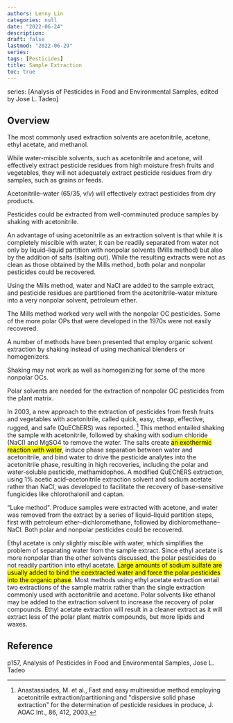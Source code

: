 ```yaml
---
authors: Lenny Lin
categories: null
date: "2022-06-24"
description:  
draft: false
lastmod: "2022-06-29"
series: 
tags: [Pesticides]
title: Sample Extraction
toc: true
---
```


series: [Analysis of Pesticides in Food and Environmental Samples, edited by Jose L. Tadeo]

<!--more-->

## Overview

The most commonly used extraction solvents are acetonitrile, acetone, ethyl acetate, and methanol.  

While water-miscible solvents, such as acetonitrile and acetone, will effectively extract pesticide residues from high moisture fresh fruits and vegetables, they will not adequately extract pesticide residues from dry samples, such as grains or feeds.  

Acetonitrile–water (65/35, v/v) will effectively extract pesticides from dry products.  

Pesticides could be extracted from well-comminuted produce samples by shaking with acetonitrile.  

An advantage of using acetonitrile as an extraction solvent is that while it is completely miscible with water, it can be readily separated from water not only by liquid–liquid partition with nonpolar solvents (Mills method) but also by the addition of salts (salting out).  While the resulting extracts were not as clean as those obtained by the Mills method, both polar and nonpolar pesticides could be recovered.

Using the Mills method, water and NaCl are added to the sample extract, and pesticide residues are partitioned from the acetonitrile–water mixture into a very nonpolar solvent,
petroleum ether.  

The Mills method worked very well with the nonpolar OC pesticides.  Some of the more polar OPs that were developed in the 1970s were not easily recovered.

A number of methods have been presented that employ organic solvent extraction by shaking instead of using mechanical blenders or homogenizers.  

Shaking may not work as well as homogenizing for some of the more nonpolar OCs.  

Polar solvents are needed for the extraction of nonpolar OC pesticides from the plant matrix.  

In 2003, a new approach to the extraction of pesticides from fresh fruits and vegetables with acetonitrile, called quick, easy, cheap, effective, rugged, and safe (QuEChERS) was reported. [^1]  This method entailed shaking the sample with acetonitrile, followed by shaking with sodium chloride (NaCl) and MgSO4 to remove the water. The salts create <mark class = "lemon">an exothermic reaction with water</mark>, induce phase separation between water and acetonitrile, and bind water to drive the pesticide analytes into the acetonitrile phase, resulting in high recoveries, including the polar and water-soluble pesticide, methamidophos. A modified QuEChERS extraction, using 1% acetic acid–acetonitrile extraction solvent and sodium acetate rather than NaCl, was developed to facilitate the recovery of base-sensitive fungicides like chlorothalonil and captan.  

“Luke method". Produce samples were extracted with acetone, and water was removed from the extract by a series of liquid–liquid partition steps, first with petroleum ether–dichloromethane, followed by dichloromethane–NaCl.
Both polar and nonpolar pesticides could be recovered.  

Ethyl acetate is only slightly miscible with water, which simplifies the problem of separating water from the sample extract. Since ethyl acetate is more nonpolar than the other solvents discussed, the polar pesticides do not readily partition into ethyl acetate. <mark class = "lemon">Large amounts of sodium sulfate are usually added to bind the coextracted water and force the polar pesticides into the organic phase</mark>. Most methods using ethyl acetate extraction entail two extractions of the sample matrix rather than the single extraction commonly used with acetonitrile and acetone. Polar solvents like ethanol may be added to the extraction solvent to increase the recovery of polar compounds.  Ethyl acetate extraction will result in a cleaner extract as it will extract less of the polar plant matrix compounds, but more lipids and waxes.  


[^1]: Anastassiades, M. et al., Fast and easy multiresidue method employing acetonitrile extraction/partitioning and "dispersive solid phase extraction" for the determination of pesticide residues in produce, J. AOAC Int., 86, 412, 2003.


## Reference
p157, Analysis of Pesticides in Food and Environmental Samples, Jose L. Tadeo
